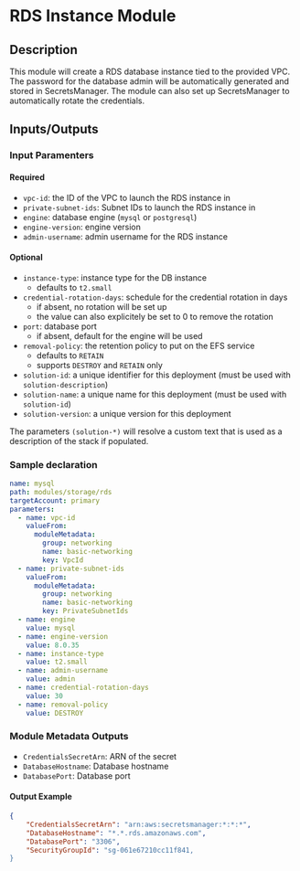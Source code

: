 # RDS Instance Module

## Description

This module will create a RDS database instance tied to the provided VPC.
The password for the database admin will be automatically generated and stored in SecretsManager.
The module can also set up SecretsManager to automatically rotate the credentials.

## Inputs/Outputs

### Input Paramenters

#### Required

- `vpc-id`: the ID of the VPC to launch the RDS instance in
- `private-subnet-ids`: Subnet IDs to launch the RDS instance in
- `engine`: database engine (`mysql` or `postgresql`)
- `engine-version`: engine version
- `admin-username`: admin username for the RDS instance

#### Optional

- `instance-type`: instance type for the DB instance
  - defaults to `t2.small`
- `credential-rotation-days`: schedule for the credential rotation in days
  - if absent, no rotation will be set up
  - the value can also explicitely be set to 0 to remove the rotation
- `port`: database port
  - if absent, default for the engine will be used
- `removal-policy`: the retention policy to put on the EFS service
  - defaults to `RETAIN`
  - supports `DESTROY` and `RETAIN` only
- `solution-id`: a unique identifier for this deployment (must be used with `solution-description`)
- `solution-name`: a unique name for this deployment (must be used with `solution-id`)
- `solution-version`: a unique version for this deployment

The parameters `(solution-*)` will resolve a custom text that is used as a description of the stack if populated.

### Sample declaration

```yaml
name: mysql
path: modules/storage/rds
targetAccount: primary
parameters:
  - name: vpc-id
    valueFrom:
      moduleMetadata:
        group: networking
        name: basic-networking
        key: VpcId
  - name: private-subnet-ids
    valueFrom:
      moduleMetadata:
        group: networking
        name: basic-networking
        key: PrivateSubnetIds
  - name: engine
    value: mysql
  - name: engine-version
    value: 8.0.35
  - name: instance-type
    value: t2.small
  - name: admin-username
    value: admin
  - name: credential-rotation-days
    value: 30
  - name: removal-policy
    value: DESTROY
```


### Module Metadata Outputs

- `CredentialsSecretArn`: ARN of the secret
- `DatabaseHostname`: Database hostname
- `DatabasePort`: Database port

#### Output Example

```json
{
    "CredentialsSecretArn": "arn:aws:secretsmanager:*:*:*",
    "DatabaseHostname": "*.*.rds.amazonaws.com",
    "DatabasePort": "3306",
    "SecurityGroupId": "sg-061e67210cc11f841,
}
```
